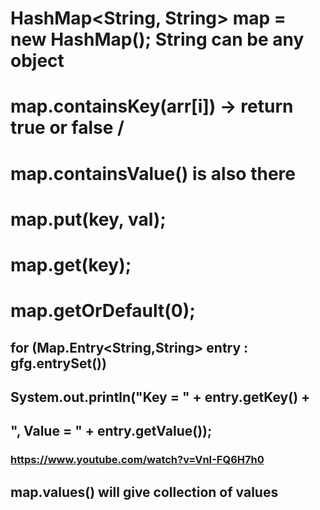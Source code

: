 # HashMap<String, String> map = new HashMap(); String can be any object
# map.containsKey(arr[i]) -> return true or false / 
# map.containsValue() is also there
# map.put(key, val); 
# map.get(key); 
# map.getOrDefault(0);
## for (Map.Entry<String,String> entry : gfg.entrySet()) 
##            System.out.println("Key = " + entry.getKey() +
##                             ", Value = " + entry.getValue());
### https://www.youtube.com/watch?v=VnI-FQ6H7h0
## map.values() will give collection of values
